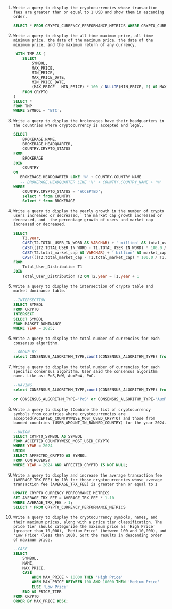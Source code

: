 <ol>
<li>

`Write a query to display the cryptocurrencies whose transaction fees are greater than or equal to 1 USD and show them in ascending order.`

```sql
SELECT * FROM CRYPTO_CURRENCY_PERFORMANCE_METRICS WHERE CRYPTO_CURRENCY_PERFORMANCE_METRICS.AVERAGE_TRX_FEE>=1 ORDER BY AVERAGE_TRX_FEE ASC;
```
</li>
<li>

`Write a query to display the all time maximum price, all time minimum price, the date of the maximum price, the date of the minimum price, and the maximum return of any currency.`

```sql
 WITH TMP AS (
    SELECT 
        SYMBOL,
        MAX_PRICE,
        MIN_PRICE,
        MAX_PRICE_DATE,
        MIN_PRICE_DATE,
        (MAX_PRICE - MIN_PRICE) * 100 / NULLIF(MIN_PRICE, 0) AS MAX_RETURN  -- Added NULLIF to avoid division by zero
    FROM CRYPTO
)
SELECT * 
FROM TMP 
WHERE SYMBOL = 'BTC';
```

</li>

<li>


`Write a query to display the brokerages have their headquarters in the countries where cryptocurrency is accepted and legal.`

```sql
SELECT 
    BROKERAGE.NAME,
    BROKERAGE.HEADQUARTER,
    COUNTRY.CRYPTO_STATUS
FROM 
    BROKERAGE 
JOIN 
    COUNTRY 
ON 
   BROKERAGE.HEADQUARTER LIKE '%' + COUNTRY.COUNTRY_NAME
   -- BROKERAGE.HEADQUARTER LIKE '%' + COUNTRY.COUNTRY_NAME + '%'
WHERE 
    COUNTRY.CRYPTO_STATUS = 'ACCEPTED';
	select * from COUNTRY
	Select * from BROKERAGE
```

</li>

<li>

`Write a query to display the yearly growth in the number of crypto users increased or decreased,  the market cap growth increased or decreased, and  the percentage growth of users and market cap increased or decreased.`

```sql
SELECT 
    T2.year,
    CAST(T2.TOTAL_USER_IN_WORD AS VARCHAR) + ' million' AS total_user,
    CAST(((T2.TOTAL_USER_IN_WORD - T1.TOTAL_USER_IN_WORD) * 100.0 / T1.TOTAL_USER_IN_WORD) AS VARCHAR) + '%' AS user_growth,
    CAST(T2.total_market_cap AS VARCHAR) + ' billion' AS market_cap,
    CAST(((T2.total_market_cap - T1.total_market_cap) * 100.0 / T1.TOTAL_USER_IN_WORD) AS VARCHAR) + '%' AS market_growth
FROM 
    Total_User_Distribution T1
JOIN 
    Total_User_Distribution T2 ON T2.year = T1.year + 1
```
</li>

<li>

`Write a query to display the intersection of crypto table and market dominance table.`

```sql
--INTERSECTION
SELECT SYMBOL 
FROM CRYPTO
INTERSECT
SELECT SYMBOL 
FROM MARKET_DOMINANCE 
WHERE YEAR = 2025;
```

</li>

<li>

`Write a query to display the total number of currencies for each consensus algorithm.`

```sql
--GROUP BY
select CONSENSUS_ALGORITHM_TYPE,count(CONSENSUS_ALGORITHM_TYPE) from CRYPTO group by CONSENSUS_ALGORITHM_TYPE;
```

</li>

<li>

`Write a query to display the total number of currencies for each specific consensus algorithm. User said the consensus algorithm name. Like as: PoS,PoW, AuxPoW, PoC.`

```sql
--HAVING
select CONSENSUS_ALGORITHM_TYPE,count(CONSENSUS_ALGORITHM_TYPE) from CRYPTO group by CONSENSUS_ALGORITHM_TYPE
                                                                            having CONSENSUS_ALGORITHM_TYPE='PoW'
or CONSENSUS_ALGORITHM_TYPE='PoS' or CONSENSUS_ALGORITHM_TYPE='AuxPoW';	
```

</li>

<li>

`Write a query to display (Combine the list of cryptocurrency symbols from countries where cryptocurrencies are accepted(ACCEPTED_COUNTRYWISE_MOST_USED_CRYPTO) and those from banned countries (USER_AMOUNT_IN_BANNED_COUNTRY) for the year 2024.`

```sql
--UNION
SELECT CRYPTO_SYMBOL AS SYMBOL
FROM ACCEPTED_COUNTRYWISE_MOST_USED_CRYPTO
WHERE YEAR = 2024
UNION
SELECT AFFECTED_CRYPTO AS SYMBOL
FROM CONTROVERSY
WHERE YEAR = 2024 AND AFFECTED_CRYPTO IS NOT NULL;
```

</li>

<li>

`Write a query to display and increase the average transaction fee (AVERAGE_TRX_FEE) by 10% for those cryptocurrencies whose average transaction fee (AVERAGE_TRX_FEE) is greater than or equal to 1`

```sql
UPDATE CRYPTO_CURRENCY_PERFORMANCE_METRICS
SET AVERAGE_TRX_FEE = AVERAGE_TRX_FEE * 1.10
WHERE AVERAGE_TRX_FEE > 1;
SELECT * FROM CRYPTO_CURRENCY_PERFORMANCE_METRICS
```
</li>

<li>


`Write a query to display the cryptocurrency symbols, names, and their maximum prices, along with a price tier classification. The price tier should categorize the maximum price as 'High Price' (greater than 10,000), 'Medium Price' (between 100 and 10,000), and 'Low Price' (less than 100). Sort the results in descending order of maximum price.`

```sql
--CASE
SELECT 
    SYMBOL,
    NAME,
    MAX_PRICE,
    CASE 
        WHEN MAX_PRICE > 10000 THEN 'High Price'
        WHEN MAX_PRICE BETWEEN 100 AND 10000 THEN 'Medium Price'
        ELSE 'Low Price'
    END AS PRICE_TIER
FROM CRYPTO
ORDER BY MAX_PRICE DESC;
```

</li>

</ol>